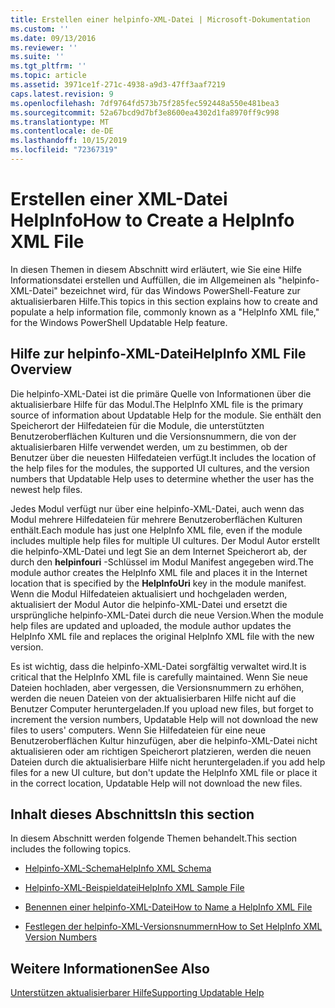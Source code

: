 ```yaml
---
title: Erstellen einer helpinfo-XML-Datei | Microsoft-Dokumentation
ms.custom: ''
ms.date: 09/13/2016
ms.reviewer: ''
ms.suite: ''
ms.tgt_pltfrm: ''
ms.topic: article
ms.assetid: 3971ce1f-271c-4938-a9d3-47ff3aaf7219
caps.latest.revision: 9
ms.openlocfilehash: 7df9764fd573b75f285fec592448a550e481bea3
ms.sourcegitcommit: 52a67bcd9d7bf3e8600ea4302d1fa8970ff9c998
ms.translationtype: MT
ms.contentlocale: de-DE
ms.lasthandoff: 10/15/2019
ms.locfileid: "72367319"
---
```

# <a name="how-to-create-a-helpinfo-xml-file"></a><span data-ttu-id="a7cf7-102">Erstellen einer XML-Datei HelpInfo</span><span class="sxs-lookup"><span data-stu-id="a7cf7-102">How to Create a HelpInfo XML File</span></span>

<span data-ttu-id="a7cf7-103">In diesen Themen in diesem Abschnitt wird erläutert, wie Sie eine Hilfe Informationsdatei erstellen und Auffüllen, die im Allgemeinen als "helpinfo-XML-Datei" bezeichnet wird, für das Windows PowerShell-Feature zur aktualisierbaren Hilfe.</span><span class="sxs-lookup"><span data-stu-id="a7cf7-103">This topics in this section explains how to create and populate a help information file, commonly known as a "HelpInfo XML file," for the Windows PowerShell Updatable Help feature.</span></span>

## <a name="helpinfo-xml-file-overview"></a><span data-ttu-id="a7cf7-104">Hilfe zur helpinfo-XML-Datei</span><span class="sxs-lookup"><span data-stu-id="a7cf7-104">HelpInfo XML File Overview</span></span>

<span data-ttu-id="a7cf7-105">Die helpinfo-XML-Datei ist die primäre Quelle von Informationen über die aktualisierbare Hilfe für das Modul.</span><span class="sxs-lookup"><span data-stu-id="a7cf7-105">The HelpInfo XML file is the primary source of information about Updatable Help for the module.</span></span> <span data-ttu-id="a7cf7-106">Sie enthält den Speicherort der Hilfedateien für die Module, die unterstützten Benutzeroberflächen Kulturen und die Versionsnummern, die von der aktualisierbaren Hilfe verwendet werden, um zu bestimmen, ob der Benutzer über die neuesten Hilfedateien verfügt.</span><span class="sxs-lookup"><span data-stu-id="a7cf7-106">It includes the location of the help files for the modules, the supported UI cultures, and the version numbers that Updatable Help uses to determine whether the user has the newest help files.</span></span>

<span data-ttu-id="a7cf7-107">Jedes Modul verfügt nur über eine helpinfo-XML-Datei, auch wenn das Modul mehrere Hilfedateien für mehrere Benutzeroberflächen Kulturen enthält.</span><span class="sxs-lookup"><span data-stu-id="a7cf7-107">Each module has just one HelpInfo XML file, even if the module includes multiple help files for multiple UI cultures.</span></span> <span data-ttu-id="a7cf7-108">Der Modul Autor erstellt die helpinfo-XML-Datei und legt Sie an dem Internet Speicherort ab, der durch den **helpinfouri** -Schlüssel im Modul Manifest angegeben wird.</span><span class="sxs-lookup"><span data-stu-id="a7cf7-108">The module author creates the HelpInfo XML file and places it in the Internet location that is specified by the **HelpInfoUri** key in the module manifest.</span></span> <span data-ttu-id="a7cf7-109">Wenn die Modul Hilfedateien aktualisiert und hochgeladen werden, aktualisiert der Modul Autor die helpinfo-XML-Datei und ersetzt die ursprüngliche helpinfo-XML-Datei durch die neue Version.</span><span class="sxs-lookup"><span data-stu-id="a7cf7-109">When the module help files are updated and uploaded, the module author updates the HelpInfo XML file and replaces the original HelpInfo XML file with the new version.</span></span>

<span data-ttu-id="a7cf7-110">Es ist wichtig, dass die helpinfo-XML-Datei sorgfältig verwaltet wird.</span><span class="sxs-lookup"><span data-stu-id="a7cf7-110">It is critical that the HelpInfo XML file is carefully maintained.</span></span> <span data-ttu-id="a7cf7-111">Wenn Sie neue Dateien hochladen, aber vergessen, die Versionsnummern zu erhöhen, werden die neuen Dateien von der aktualisierbaren Hilfe nicht auf die Benutzer Computer heruntergeladen.</span><span class="sxs-lookup"><span data-stu-id="a7cf7-111">If you upload new files, but forget to increment the version numbers, Updatable Help will not download the new files to users' computers.</span></span> <span data-ttu-id="a7cf7-112">Wenn Sie Hilfedateien für eine neue Benutzeroberflächen Kultur hinzufügen, aber die helpinfo-XML-Datei nicht aktualisieren oder am richtigen Speicherort platzieren, werden die neuen Dateien durch die aktualisierbare Hilfe nicht heruntergeladen.</span><span class="sxs-lookup"><span data-stu-id="a7cf7-112">if you add help files for a new UI culture, but don't update the HelpInfo XML file or place it in the correct location, Updatable Help will not download the new files.</span></span>

## <a name="in-this-section"></a><span data-ttu-id="a7cf7-113">Inhalt dieses Abschnitts</span><span class="sxs-lookup"><span data-stu-id="a7cf7-113">In this section</span></span>

<span data-ttu-id="a7cf7-114">In diesem Abschnitt werden folgende Themen behandelt.</span><span class="sxs-lookup"><span data-stu-id="a7cf7-114">This section includes the following topics.</span></span>

- [<span data-ttu-id="a7cf7-115">Helpinfo-XML-Schema</span><span class="sxs-lookup"><span data-stu-id="a7cf7-115">HelpInfo XML Schema</span></span>](./helpinfo-xml-schema.md)

- [<span data-ttu-id="a7cf7-116">Helpinfo-XML-Beispieldatei</span><span class="sxs-lookup"><span data-stu-id="a7cf7-116">HelpInfo XML Sample File</span></span>](./helpinfo-xml-sample-file.md)

- [<span data-ttu-id="a7cf7-117">Benennen einer helpinfo-XML-Datei</span><span class="sxs-lookup"><span data-stu-id="a7cf7-117">How to Name a HelpInfo XML File</span></span>](./how-to-name-a-helpinfo-xml-file.md)

- [<span data-ttu-id="a7cf7-118">Festlegen der helpinfo-XML-Versionsnummern</span><span class="sxs-lookup"><span data-stu-id="a7cf7-118">How to Set HelpInfo XML Version Numbers</span></span>](./how-to-set-helpinfo-xml-version-numbers.md)

## <a name="see-also"></a><span data-ttu-id="a7cf7-119">Weitere Informationen</span><span class="sxs-lookup"><span data-stu-id="a7cf7-119">See Also</span></span>

[<span data-ttu-id="a7cf7-120">Unterstützen aktualisierbarer Hilfe</span><span class="sxs-lookup"><span data-stu-id="a7cf7-120">Supporting Updatable Help</span></span>](./supporting-updatable-help.md)